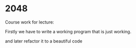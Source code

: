# 2048


Course work for lecture:

Firstly we have to write a working program that is just working.

and later refactor it to a beautiful code

